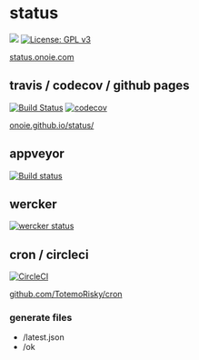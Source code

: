 # status
[![](https://img.shields.io/badge/twitter-onoie3-brightgreen.svg)](https://twitter.com/onoie3)
[![License: GPL v3](https://img.shields.io/badge/License-GPL%20v3-blue.svg)](https://www.gnu.org/licenses/gpl-3.0)

[status.onoie.com](https://status.onoie.com/)

## travis / codecov / github pages
[![Build Status](https://travis-ci.org/onoie/status.svg?branch=master)](https://travis-ci.org/onoie/status)
[![codecov](https://codecov.io/gh/onoie/status/branch/master/graph/badge.svg)](https://codecov.io/gh/onoie/status)

[onoie.github.io/status/](https://onoie.github.io/status/)

## appveyor
[![Build status](https://ci.appveyor.com/api/projects/status/umtf9euiolh2u5nd?svg=true)](https://ci.appveyor.com/project/onoie/status)

## wercker
[![wercker status](https://app.wercker.com/status/cba975959e3d2ad5016865a06b46ae63/s/master "wercker status")](https://app.wercker.com/project/byKey/cba975959e3d2ad5016865a06b46ae63)

## cron / circleci
[![CircleCI](https://circleci.com/gh/TotemoRisky/cron.svg?style=svg)](https://circleci.com/gh/TotemoRisky/cron)

[github.com/TotemoRisky/cron](https://github.com/TotemoRisky/cron)

### generate files
* /latest.json
* /ok
